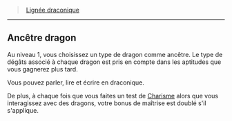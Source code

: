 ﻿---
!Generic
Id: sorcerer_draconic_hd.md#ancêtre-dragon
ParentLink: sorcerer_draconic_hd.md#lignée-draconique
Name: Ancêtre dragon
ParentName: Lignée draconique
NameLevel: 2
---
> [Lignée draconique](hd_sorcerer_draconic.md)

---

## Ancêtre dragon

Au niveau 1, vous choisissez un type de dragon comme ancêtre. Le type de dégâts associé à chaque dragon est pris en compte dans les aptitudes que vous gagnerez plus tard.

Vous pouvez parler, lire et écrire en draconique.

De plus, à chaque fois que vous faites un test de [Charisme](hd_abilities_charisma.md) alors que vous interagissez avec des dragons, votre bonus de maîtrise est doublé s'il s'applique.

